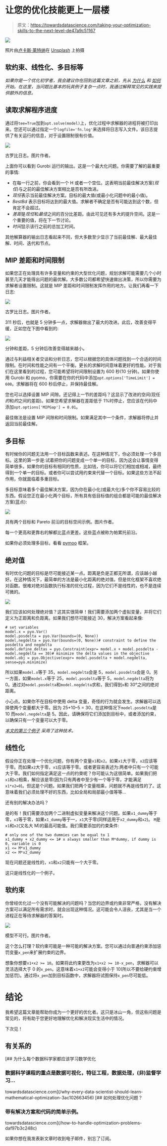 # 让您的优化技能更上一层楼

> 原文：<https://towardsdatascience.com/taking-your-optimization-skills-to-the-next-level-de47a9c51167>

![](img/7af9802099f46fa816b99f7ce59a770e.png)

照片由[卢卡斯·莱特纳](https://unsplash.com/@lukasleitner?utm_source=medium&utm_medium=referral)在 [Unsplash](https://unsplash.com?utm_source=medium&utm_medium=referral) 上拍摄

## **软约束、线性化、多目标等**

*如果你是一个优化初学者，我会建议你在回到这篇文章之前，先从* [*为什么*](https://hennie-de-harder.medium.com/why-every-data-scientist-should-learn-mathematical-optimization-3ac102663456) *和* [*如何*](https://hennie-de-harder.medium.com/how-to-handle-optimization-problems-daf97b3c248c) *开始。在这里，当问题比基本的玩具例子复杂一点时，我通过解释常见的实践来提供额外的信息。*

## 读取求解程序进度

通过将`tee=True`加到`opt.solve(model)`上，优化过程中求解器的进程将被打印出来。您还可以通过指定一个`logfile='fn.log'`来选择将日志写入文件。该日志提供了有关运行的信息，对于设置限制很有价值。

![](img/0a92ba1d2b3bb45d2ff31ec4c76ce9d3.png)

古罗比日志。图片作者。

上面你可以看到 Gurobi 运行的输出。这是一个最大化问题。你需要了解的最重要的事情:

*   在每一行之前，你会看到一个 H 或者一个空位。这表明当前最佳解决方案(*现任*)与之前的最佳解决方案相比是否有所改进。
*   *现任*表示当前最佳解决方案。目标的最大值(或最小化问题中的最小值)。
*   *BestBd* 表示目标将达到的最大值。求解者不确定是否有可能达到这个数，但肯定不会超过。
*   *差距*是*现任*和*最佳*之间的百分比差距。由此可见还有多大的提升空间。这是一个重要的值，将在下一节讨论。
*   *时间*显示该行之前的总加工时间。

其他解算器的输出日志看起来不同，但大多数至少显示了当前最佳解、最大最佳解、时间、迭代和节点。

## MIP 差距和时间限制

如果您正在处理具有许多变量和约束的大型优化问题，规划求解可能需要几个小时甚至几天才能得出问题的最优解。大多数公司都希望快速做出决策，所以你需要为求解者设置限制。这就是 MIP 差距和时间限制发挥作用的地方。让我们再看一下日志:

![](img/0a92ba1d2b3bb45d2ff31ec4c76ce9d3.png)

古罗比日志。图片作者。

311 秒后，也就是 5 分钟多一点，求解器做出了最大的改进。此后，改善变得平缓，正如您在下图中看到的:

![](img/7f3a14500d4e06e66e7da1af04ab5437.png)

分钟和差距，5 分钟后改善变得越来越小。

通过与利益相关者交谈和分析日志，您可以根据您的具体问题找到一个合适的时间限制。在时间和性能之间有一个平衡。更长的求解时间意味着更好的性能。对于我们在这里看到的过程，您可能希望将时间限制设置为 600 秒(10 分钟)。如果你使用 Gurobi 和 pyomo，你需要在你的代码中添加`opt.options['TimeLimit'] = 600`。求解器将在 600 秒后停止，并保持最佳解。

您也可以选择设置 MIP 间隙。还记得上一节的差距吗？这显示了改进的空间(现任*的*和*的*之间的差距)。如果您希望求解器在差距低于 1%时停止，您应该在代码中添加`opt.options['MIPGap'] = 0.01`。

最佳做法是设置 MIP 间隙和时间限制。如果满足其中一个条件，求解器将停止并返回当前最佳解。

## 多目标

有时候你的问题无法用一个目标函数来表述。在这种情况下，你必须处理一个多目标。这里的第一步是:试着把你的问题变成一个单一的目标，因为这会让事情变得简单很多。如果你的目标有相同的性质，比如钱，你可以将它们相加或相减，最终得到一个单一的目标。或者你可以尝试用约束来代替一个目标。如果这些方法不起作用，你就面临着多重目标。

多目标意味着多个最佳解决方案，因为你在最小化(或最大化)多个你不容易比较的东西。假设您正在最小化两个目标，所有具有低目标值的组合都是可能的最佳解决方案(蓝点):

![](img/d1c82abe979dfbe38ecdfc7c102ff57d.png)

具有两个目标和 Pareto 前沿的目标空间示例。图片作者。

每一个更高和更靠右的解都比蓝点更差。这些蓝点被称为帕累托前沿。

如果你必须处理多目标，看看 [pymoo](https://pymoo.org/algorithms/moo/nsga2.html) 框架。

## 绝对值

有时优化问题的目标是尽可能接近某一点。距离是负是正都无所谓，应该越小越好。在这种情况下，最简单的方法是最小化距离的绝对值。但是优化框架不喜欢绝对函数。很难对绝对函数执行标准的优化过程，因为它们不是线性的，也不是连续可微的。

![](img/f72dc5f5d040ab2c2ff31435c9119a28.png)

我们应该如何处理绝对值？这其实很简单！我们需要添加两个虚拟变量，并将它们定义为正距离和负距离。如果我们想尽可能接近 30，解决方案看起来像:

```
# set variables
model.x = pyo.Var()
model.posdelta = pyo.Var(bounds=(0, None))
model.negdelta = pyo.Var(bounds=(0, None))# constraint to define the posdelta and negdelta
model.define_deltas = pyo.Constraint(expr= model.x + model.posdelta - model.negdelta == 30)# minimize the delta values in the objective
model.obj = pyo.Objective(expr= model.posdelta + model.negdelta, sense=pyo.minimize)
```

所以如果`model.x`等于 35，`model.negdelta`会是 5，`model.posdelta`会是 0。另一方面，如果`model.x`等于 25，`model.posdelta`等于 5，`model.negdelta`将为 0。通过对`model.posdelta`和`model.negdelta`求和，我们得到`x`和 30°之间的绝对距离。

小心点。如果你不在目标中使用 delta 变量，奇怪的行为就会发生。求解器可以选择使两个变量都大于零。因为 25+10–5 = 30，在这种情况下`model.posdelta`是 10 而`model.negdelta`是 5。因此，请确保将它们添加到目标中，或者添加约束，以确保只有一个变量可以大于零。

[*本文的第三个例子*](https://hennie-de-harder.medium.com/how-to-handle-optimization-problems-daf97b3c248c) *采用了这种技术。*

## 线性化

假设你正在处理一个优化问题，你有两个变量`x1`和`x2`。如果`x1`大于零，`x2`应该等于零。而如果`x2`大于零，`x1`应该等于零。或者更容易表述为:两者中只有一个可能大于零。我们如何指定满足这一点的约束呢？你可能认为这很简单。如果我们把`x1`和`x2`相乘，解应该是零(因为只有两者中至少有一个等于零，才能满足`x1*x2=0`)。但这是个问题。如果我们把两个变量相乘，问题就不再是线性的了。这意味着我们必须处理不好的东西，比如全局和局部最小值等等…

还有别的解决办法吗？

是的有！我们需要添加两个二进制虚拟变量来解决这个问题。如果`x1_dummy`等于零，`x1`等于零，如果`x1_dummy`等于一，`x1`大于零(同样适用于`x2_dummy`和`x2`)。
`M`是`x1`和`x2`(又名大 M)的最高可能值。我们需要添加的约束条件:

```
# only one of the two dummies can be equal to 1
x1_dummy + x2_dummy <= 1# x always smaller than M*dummy, if dummy is 0, variable is 0
x1 <= M*x1_dummy
x2 <= M*x2_dummy
```

现在问题还是线性的，`x1`和`x2`只能有一个大于零。

这只是线性化的一个例子。

## 软约束

你曾经优化过一个没有可能解决的问题吗？当您的边界或约束非常严格，没有解决方案可以满足所有需求时，就会出现这种情况。这可能会令人沮丧，尤其是当一个进程正在等待求解器的答案时。

![](img/5d81064f25675e3b1eeeecca0aa60809.png)

模型不可行。图片作者。

这个怎么打理？软约束可能是一种可能的解决方案。您可以通过向普通约束添加惩罚变量`x_pen`来扩展约束的边界。

想象你想要`x1+x2 >= 10`。如果将此约束更改为`x1+x2 >= 10-x_pen`，求解器可以灵活选择大于 0 的`x_pen`。这意味着`x1+x2`可能会变得小于 10(所以不要给硬约束增加惩罚)。通过将`x_pen`加到目标函数中，求解器将试图保持`x_pen`尽可能低。

# 结论

我希望这篇文章能帮助你成为一个更好的优化者。这只是冰山一角，但这些问题是常见的，将有助于您更好地理解优化和解决现实生活中的情况。

下次见！

## 有关系的

[](/why-every-data-scientist-should-learn-mathematical-optimization-3ac102663456) [## 为什么每个数据科学家都应该学习数学优化

### 数据科学课程的重点是数据可视化，特征工程，数据处理，(非)监督学习…

towardsdatascience.com](/why-every-data-scientist-should-learn-mathematical-optimization-3ac102663456) [](/how-to-handle-optimization-problems-daf97b3c248c) [## 如何处理优化问题？

### 带有解决方案和代码的简单示例。

towardsdatascience.com](/how-to-handle-optimization-problems-daf97b3c248c) 

如果你想在我发表新文章时收到电子邮件，别忘了订阅。